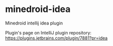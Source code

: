 # minedroid-idea
Minedroid intellij idea plugin


Plugin's page on IntelliJ plugin repository:
https://plugins.jetbrains.com/plugin/7881?pr=idea
